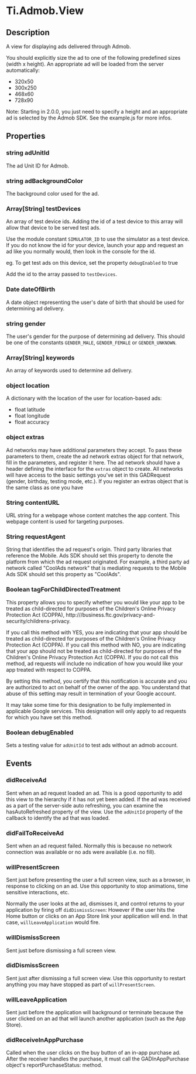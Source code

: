 # Ti.Admob.View

## Description

A view for displaying ads delivered through Admob.

You should explicitly size the ad to one of the following predefined sizes (width x height). An appropriate
ad will be loaded from the server automatically:

* 320x50
* 300x250
* 468x60
* 728x90

Note: Starting in 2.0.0, you just need to specify a height and an appropriate ad is selected by the Admob SDK.
See the example.js for more infos.

## Properties

### string adUnitId

The ad Unit ID for Admob.

### string adBackgroundColor

The background color used for the ad.

### Array[String] testDevices

An array of test device ids. Adding the id of a test device to this array 
will allow that device to be served test ads. 

Use the module constant `SIMULATOR_ID` to use the simulator as a test device. 
If you do not know the id for your device, launch your app and request an ad 
like you normally would, then look in the console for the id. 

eg. <Google> To get test ads on this device, set the property `debugEnabled` to true

Add the id to the array passed to `testDevices`.

### Date dateOfBirth

A date object representing the user's date of birth that should be used
for determining ad delivery.

### string gender

The user's gender for the purpose of determining ad delivery. This should be one of the constants `GENDER_MALE`, `GENDER_FEMALE` or `GENDER_UNKNOWN`.

### Array[String] keywords

An array of keywords used to determine ad delivery.

### object location

A dictionary with the location of the user for location-based ads:

* float latitude
* float longitude
* float accuracy

### object extras

Ad networks may have additional parameters they accept. To pass these parameters to them, create the ad network extras 
object for that network, fill in the parameters, and register it here. The ad network should have a header defining the 
interface for the `extras` object to create. All networks will have access to the basic settings you've set in this 
GADRequest (gender, birthday, testing mode, etc.). If you register an extras object that is the same class as one you have

### String contentURL

URL string for a webpage whose content matches the app content. This webpage content is used for targeting purposes.

### String requestAgent

String that identifies the ad request's origin. Third party libraries that reference the Mobile. Ads SDK should set this property 
to denote the platform from which the ad request originated. For example, a third party ad network called "CoolAds network" that 
is mediating requests to the Mobile Ads SDK should set this property as "CoolAds".

### Boolean tagForChildDirectedTreatment

This property allows you to specify whether you would like your app to be treated as child-directed for purposes of the 
Children's Online Privacy Protection Act (COPPA), http:///business.ftc.gov/privacy-and-security/childrens-privacy.

If you call this method with YES, you are indicating that your app should be treated as child-directed for purposes of the 
Children's Online Privacy Protection Act (COPPA). If you call this method with NO, you are indicating that your app should 
not be treated as child-directed for purposes of the Children's Online Privacy Protection Act (COPPA). If you do not call this 
method, ad requests will include no indication of how you would like your app treated with respect to COPPA.

By setting this method, you certify that this notification is accurate and you are authorized to act on behalf of the owner of 
the app. You understand that abuse of this setting may result in termination of your Google account.

It may take some time for this designation to be fully implemented in applicable Google services. This designation will 
only apply to ad requests for which you have set this method.

### Boolean debugEnabled

Sets a testing value for `adUnitId` to test ads without an admob account.

## Events

### didReceiveAd

 Sent when an ad request loaded an ad. This is a good opportunity to add this
 view to the hierarchy if it has not yet been added. If the ad was received
 as a part of the server-side auto refreshing, you can examine the
 hasAutoRefreshed property of the view. Use the `adUnitId` property of the callback
 to identify the ad that was loaded.

### didFailToReceiveAd

 Sent when an ad request failed. Normally this is because no network
 connection was available or no ads were available (i.e. no fill).

### willPresentScreen

Sent just before presenting the user a full screen view, such as a browser,
in response to clicking on an ad. Use this opportunity to stop animations,
time sensitive interactions, etc.

Normally the user looks at the ad, dismisses it, and control returns to your
application by firing off `didDismissScreen`: However if the user hits the
Home button or clicks on an App Store link your application will end. In that case,
`willLeaveApplication` would fire.

### willDismissScreen

Sent just before dismissing a full screen view.

### didDismissScreen

Sent just after dismissing a full screen view. Use this opportunity to
restart anything you may have stopped as part of `willPresentScreen`.

### willLeaveApplication

Sent just before the application will background or terminate because the
user clicked on an ad that will launch another application (such as the App
Store).

### didReceiveInAppPurchase

Called when the user clicks on the buy button of an in-app purchase ad. After the receiver handles the purchase, it must 
call the GADInAppPurchase object's reportPurchaseStatus: method.

